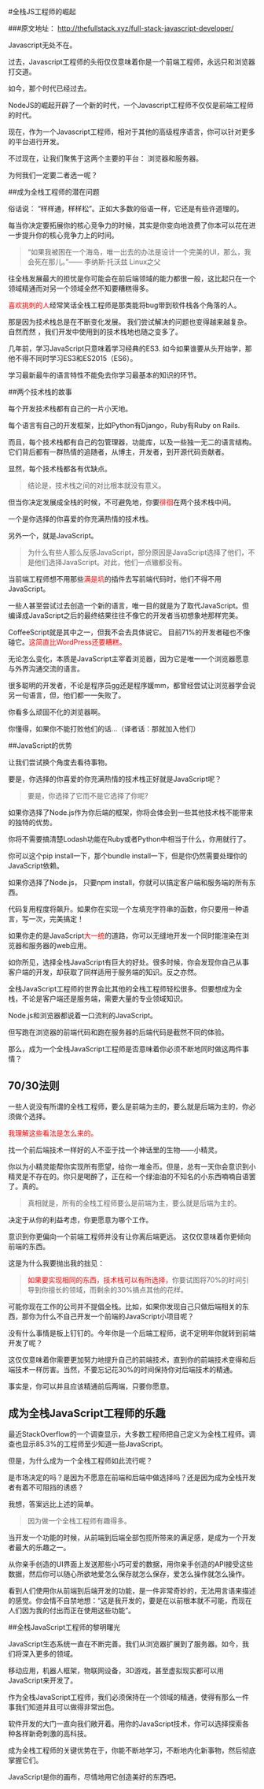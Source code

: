 #全栈JS工程师的崛起

###原文地址： http://thefullstack.xyz/full-stack-javascript-developer/ 

Javascript无处不在。

过去，Javascript工程师的头衔仅仅意味着你是一个前端工程师，永远只和浏览器打交道。

如今，那个时代已经过去。

NodeJS的崛起开辟了一个新的时代，一个Javascript工程师不仅仅是前端工程师的时代。

现在，作为一个Javascript工程师，相对于其他的高级程序语言，你可以针对更多的平台进行开发。

不过现在，让我们聚焦于这两个主要的平台： 浏览器和服务器。

为何我们一定要二者选一呢？

##成为全栈工程师的潜在问题

俗话说： “样样通，样样松”。正如大多数的俗语一样，它还是有些许道理的。

每当你决定要拓展你的核心竞争力的时候，其实是你变向地浪费了你本可以花在进一步提升你的核心竞争力上的时间。

> “如果我被困在一个海岛，唯一出去的办法是设计一个完美的UI，那么，我会死在那儿。”——  李纳斯·托沃兹 Linux之父

往全栈发展最大的担忧是你可能会在前后端领域的能力都很一般，这比起只在一个领域精通而对另一个领域全然不知要糟糕得多。

<font color=red>喜欢挑刺的人</font>经常笑话全栈工程师是那类能将bug带到软件栈各个角落的人。

那是因为技术栈总是在不断变化发展。 我们尝试解决的问题也变得越来越复杂。自然而然 ，我们开发中使用到的技术栈地也随之变多了。

几年前，学习JavaScript只意味着学习经典的ES3. 如今如果谁要从头开始学，那他不得不同时学习ES3和ES2015（ES6）。

学习最新最牛的语言特性不能免去你学习最基本的知识的环节。

##两个技术栈的故事

每个开发技术栈都有自己的一片小天地。

每个语言有自己的开发框架，比如Python有Django，Ruby有Ruby on Rails.

而且，每个技术栈都有自己的包管理器，功能库，以及一些独一无二的语言结构。它们背后都有一群热情的追随者，从博主，开发者，到开源代码贡献者。

显然，每个技术栈都各有优缺点。

> 结论是，技术栈之间的对比根本就没有意义。

但当你决定发展成全栈的时候，不可避免地，你要<font color=red>徘徊</font>在两个技术栈中间。

一个是你选择的你喜爱的你充满热情的技术栈。

另外一个，就是JavaScript。

> 为什么有些人那么反感JavaScript，部分原因是JavaScript选择了他们，不是他们选择JavaScript。对此，他们一点辙都没有。

当前端工程师想不用那些<font color=red>满是坑</font>的插件去写前端代码时，他们不得不用JavaScript。

一些人甚至尝试过去创造一个新的语言，唯一目的就是为了取代JavaScript。但编译成JavaScript之后的最终结果往往不像它的开发者当初想象地那样完美。

CoffeeScript就是其中之一，但我不会去具体说它。 目前71%的开发者碰也不像碰它。<font color=red>这简直比WordPress还要糟糕。</font>

无论怎么变化，本质是JavaScript主宰着浏览器，因为它是唯一一个浏览器愿意与外界沟通交流的语言。

很多聪明的开发者，不论是程序员gg还是程序媛mm，都曾经尝试让浏览器学会说另一句语言，但，他们都一一失败了。

你看多么顽固不化的浏览器啊。

你懂得，如果你不能打败他们的话...（译者话：那就加入他们）

##JavaScript的优势

让我们尝试换个角度去看待事物。

要是，你选择的你喜爱的你充满热情的技术栈正好就是JavaScript呢？

> 要是，你选择了它而不是它选择了你呢?

如果你选择了Node.js作为你后端的框架，你将会体会到一些其他技术栈不能带来的独特的优势。

你将不需要搞清楚Lodash功能在Ruby或者Python中相当于什么，你用就行了。

你可以这个pip install一下，那个bundle install一下，但是你仍然需要处理你的JavaScript依赖。

如果你选择了Node.js， 只要npm install，你就可以搞定客户端和服务端的所有东西。

代码复用程度将飙升。如果你在实现一个左填充字符串的函数，你只要用一种语言，写一次，完美搞定！

如果你走的是JavaScript<font color=red>大一统</font>的道路，你可以无缝地开发一个同时能渲染在浏览器和服务器的web应用。

如你所见，选择全栈JavaScript有巨大的好处。很多时候，你会发现你自己从事客户端的开发，却获取了同样适用于服务端的知识。反之亦然。

全栈JavaScript工程师的世界会比其他的全栈工程师轻松很多。但要想成为全栈，不论是客户端还是服务端，需要大量的专业领域知识。

Node.js和浏览器都说着一口流利的JavaScript。

但写跑在浏览器的前端代码和跑在服务器的后端代码是截然不同的体验。

那么，成为一个全栈JavaScript工程师是否意味着你必须不断地同时做这两件事情？

## 70/30法则

一些人说没有所谓的全栈工程师，要么是前端为主的，要么就是后端为主的，你必须做个选择。

<font color=red>我理解这些看法是怎么来的。</font>

找一个前后端技术一样好的人不亚于找一个神话里的生物——小精灵。

你以为小精灵能帮你实现所有愿望，给你一堆金币。但是，总有一天你会意识到小精灵是不存在的。你只是喝醉了，正在和一个绿油油的不知名的小东西喃喃自语罢了。真的。

> 真相就是，所有的全栈工程师要么是前端为主，要么就是后端为主的。

决定于从你的利益考虑，你更愿意为哪个工作。

意识到你更偏向一个前端工程师并没有让你离后端更远。 这仅仅意味着你更倾向前端的东西。

这是为什么我要抛出我的拙见：

> <font color=red>如果要实现相同的东西，技术栈可以有所选择，</font>你要试图将70%的时间引导到你擅长的领域，而剩余的30%搞点其他的花样。

可能你现在工作的公司并不提倡全栈。比如，如果你发现自己只做后端相关的东西，那你为什么不自己开发一个前端的JavaScript小项目呢？

没有什么事情是板上钉钉的。今年你是一个后端工程师，说不定明年你就转到前端开发了呢？

这仅仅意味着你需要更加努力地提升自己的前端技术，直到你的前端技术变得和后端技术一样厉害。当然，不要忘记花30%的时间保持你对后端技术的精通。

事实是，你可以并且应该精通前后两端，只要你愿意。

## 成为全栈JavaScript工程师的乐趣

最近StackOverflow的一个调查显示，大多数工程师把自己定义为全栈工程师。调查也显示85.3%的工程师至少知道一些JavaScript。

但是，为什么成为一个全栈工程师如此流行呢？

是市场决定的吗？是因为不愿意在前端和后端中做选择吗？还是因为成为全栈开发者有着不可阻挡的诱惑？

我想，答案远比上述的简单。

> 因为做一个全栈工程师有趣得多。

当开发一个功能的时候，从前端到后端全部包揽所带来的满足感，是成为一个开发者最大的乐趣之一。

从你亲手创造的UI界面上发送那些小巧可爱的数据，用你亲手创造的API接受这些数据，然后你可以随心所欲地爱怎么保存就怎么保存，爱怎么操作就怎么操作。

看到人们使用你从前端到后端开发的功能，是一件非常奇妙的，无法用言语来描述的感觉。你会情不自禁地想：“这是我开发的，要是在以前根本就不可能，而现在人们因为我的付出而正在使用这些功能”。

##全栈JavaScript工程师的黎明曙光

JavaScript生态系统一直在不断完善。我们从浏览器扩展到了服务器。如今，我们将深入更多的领域。

移动应用，机器人框架，物联网设备，3D游戏，甚至虚拟现实都可以用JavaScript来开发了。

作为全栈JavaScript工程师，我们必须保持在一个领域的精通，使得有那么一件事我们知道并且可以做得非常出色。

软件开发的大门一直向我们敞开着。用你的JavaScript技术，你可以选择探索各种各样新奇刺激的高科技。

成为全栈工程师的关键优势在于，你能不断地学习，不断地内化新事物，然后彻底掌握它们。

JavaScript是你的画布，尽情地用它创造美好的东西吧。 
